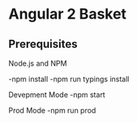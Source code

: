 # Angular 2 Basket



## Prerequisites

Node.js and NPM

-npm install
-npm run typings install

Devepment Mode
-npm start

Prod Mode
-npm run prod
